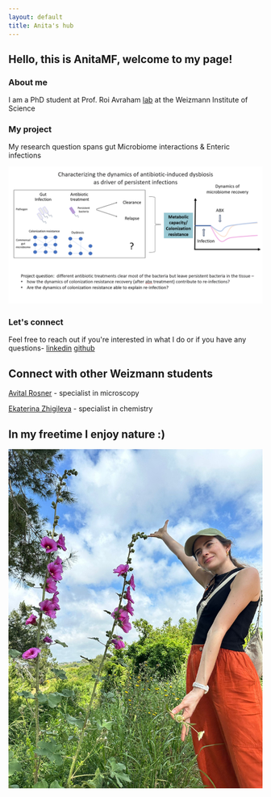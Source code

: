 ```yaml
---
layout: default
title: Anita's hub
---
```


## Hello, this is AnitaMF, welcome to my page!
### About me 
I am a PhD student at Prof. Roi Avraham [lab](https://www.weizmann.ac.il/dept/irb/avraham/avraham-lab-homepage) at the Weizmann Institute of Science 

### My project 
My research question spans gut Microbiome interactions & Enteric infections

![](/projectQuestion.PNG)

### Let's connect 
Feel free to reach out if you're interested in what I do or if you have any questions- [linkedin](https://www.linkedin.com/in/ana-mejia-fleisacher-546113290/) [github](https://github.com/AnitaMF/AnitaMF.github.io/)

## Connect with other Weizmann students 
[Avital Rosner](https://avitalrosner.github.io/) - specialist in microscopy 

[Ekaterina Zhigileva](https://katyazhi.github.io/) - specialist in chemistry 

## In my freetime I enjoy nature :) 
![](/MY_PIC.jpeg)
